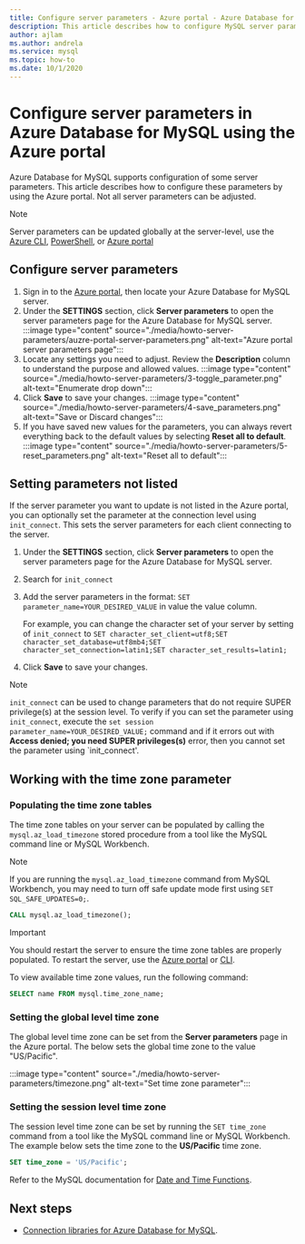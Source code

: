 ```yaml
---
title: Configure server parameters - Azure portal - Azure Database for MySQL
description: This article describes how to configure MySQL server parameters in Azure Database for MySQL using the Azure portal.
author: ajlam
ms.author: andrela
ms.service: mysql
ms.topic: how-to
ms.date: 10/1/2020
---
```


# Configure server parameters in Azure Database for MySQL using the Azure portal

Azure Database for MySQL supports configuration of some server parameters. This article describes how to configure these parameters by using the Azure portal. Not all server parameters can be adjusted.

>[!Note]
> Server parameters can be updated globally at the server-level, use the [Azure CLI](./howto-configure-server-parameters-using-cli.md), [PowerShell](./howto-configure-server-parameters-using-powershell.md), or [Azure portal](./howto-server-parameters.md)

## Configure server parameters

1. Sign in to the [Azure portal](https://portal.azure.com), then locate your Azure Database for MySQL server.
2. Under the **SETTINGS** section, click **Server parameters** to open the server parameters page for the Azure Database for MySQL server.
:::image type="content" source="./media/howto-server-parameters/auzre-portal-server-parameters.png" alt-text="Azure portal server parameters page":::
3. Locate any settings you need to adjust. Review the **Description** column to understand the purpose and allowed values.
:::image type="content" source="./media/howto-server-parameters/3-toggle_parameter.png" alt-text="Enumerate drop down":::
4. Click  **Save** to save your changes.
:::image type="content" source="./media/howto-server-parameters/4-save_parameters.png" alt-text="Save or Discard changes":::
5. If you have saved new values for the parameters, you can always revert everything back to the default values by selecting **Reset all to default**.
:::image type="content" source="./media/howto-server-parameters/5-reset_parameters.png" alt-text="Reset all to default":::

## Setting parameters not listed

If the server parameter you want to update is not listed in the Azure portal, you can optionally set the parameter at the connection level using `init_connect`. This sets the server parameters for each client connecting to the server. 

1. Under the **SETTINGS** section, click **Server parameters** to open the server parameters page for the Azure Database for MySQL server.
2. Search for `init_connect`
3. Add the server parameters in the format: `SET parameter_name=YOUR_DESIRED_VALUE` in value the value column.

    For example, you can change the character set of your server by setting of `init_connect` to `SET character_set_client=utf8;SET character_set_database=utf8mb4;SET character_set_connection=latin1;SET character_set_results=latin1;`
4. Click **Save** to save your changes.

>[!Note]
> `init_connect` can be used to change parameters that do not require SUPER privilege(s) at the session level. To verify if you can set the parameter using `init_connect`, execute the `set session parameter_name=YOUR_DESIRED_VALUE;` command and if it errors out with **Access denied; you need SUPER privileges(s)** error, then you cannot set the parameter using `init_connect'.

## Working with the time zone parameter

### Populating the time zone tables

The time zone tables on your server can be populated by calling the `mysql.az_load_timezone` stored procedure from a tool like the MySQL command line or MySQL Workbench.

> [!NOTE]
> If you are running the `mysql.az_load_timezone` command from MySQL Workbench, you may need to turn off safe update mode first using `SET SQL_SAFE_UPDATES=0;`.

```sql
CALL mysql.az_load_timezone();
```

> [!IMPORTANT]
> You should restart the server to ensure the time zone tables are properly populated. To restart the server, use the [Azure portal](howto-restart-server-portal.md) or [CLI](howto-restart-server-cli.md).

To view available time zone values, run the following command:

```sql
SELECT name FROM mysql.time_zone_name;
```

### Setting the global level time zone

The global level time zone can be set from the **Server parameters** page in the Azure portal. The below sets the global time zone to the value "US/Pacific".

:::image type="content" source="./media/howto-server-parameters/timezone.png" alt-text="Set time zone parameter":::

### Setting the session level time zone

The session level time zone can be set by running the `SET time_zone` command from a tool like the MySQL command line or MySQL Workbench. The example below sets the time zone to the **US/Pacific** time zone.

```sql
SET time_zone = 'US/Pacific';
```

Refer to the MySQL documentation for [Date and Time Functions](https://dev.mysql.com/doc/refman/5.7/en/date-and-time-functions.html#function_convert-tz).

## Next steps

- [Connection libraries for Azure Database for MySQL](concepts-connection-libraries.md).
